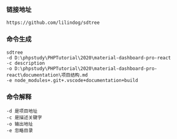 <!--
 * @Author: hua
 * @Date: 2020-06-05 20:01:39
 * @description: 目录生成工具
 * @LastEditors: hua
 * @LastEditTime: 2020-06-12 16:31:29
--> 
### 链接地址
```
https://github.com/lilindog/sdtree
```
### 命令生成
```
sdtree 
-d D:\phpstudy\PHPTutorial\2020\material-dashboard-pro-react
-c description 
-o D:\phpstudy\PHPTutorial\2020\material-dashboard-pro-react\documentation\项目结构.md 
-e node_modules+.git+.vscode+documentation+build
```
### 命令解释
```
-d 是项目地址
-c 是描述关键字
-o 输出地址
-e 忽略目录
```